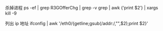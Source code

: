 杀掉进程
ps -ef | grep R3GOfferChg | grep -v grep | awk {‘print $2′} | xargs kill -9

列出 ip 地址
ifconfig | awk '/eth0/{getline;gsub(/addr:/,"",$2);print $2}'

